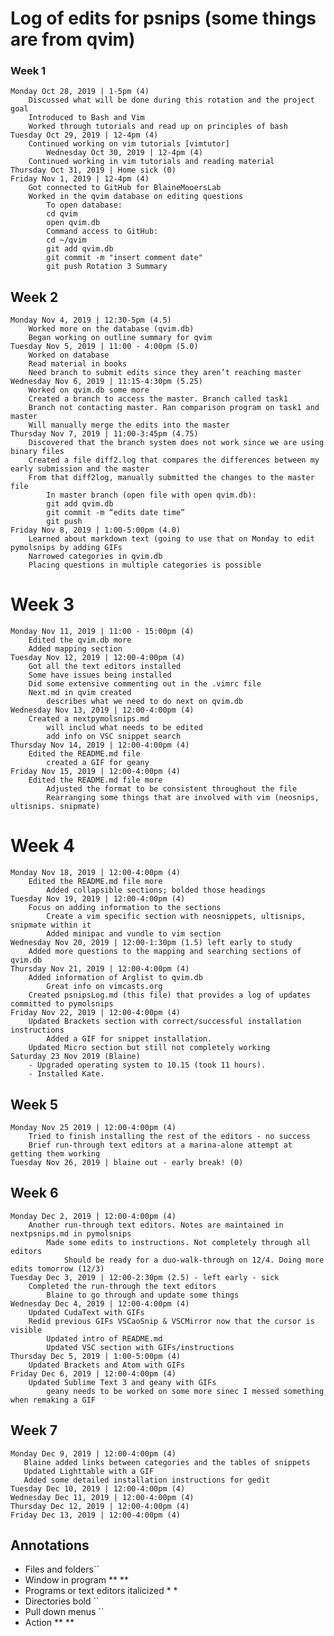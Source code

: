 # Log of edits for psnips (some things are from qvim)
### Week 1 
	Monday Oct 28, 2019 | 1-5pm (4)
		Discussed what will be done during this rotation and the project goal
		Introduced to Bash and Vim
		Worked through tutorials and read up on principles of bash
	Tuesday Oct 29, 2019 | 12-4pm (4)
		Continued working on vim tutorials [vimtutor]
		 	Wednesday Oct 30, 2019 | 12-4pm (4)
		Continued working in vim tutorials and reading material 
	Thursday Oct 31, 2019 | Home sick (0)
	Friday Nov 1, 2019 | 12-4pm (4)
		Got connected to GitHub for BlaineMooersLab 
		Worked in the qvim database on editing questions
			To open database: 
			cd qvim
			open qvim.db 
			Command access to GitHub:
			cd ~/qvim
			git add qvim.db
			git commit -m "insert comment date"
			git push Rotation 3 Summary 
## Week 2
	Monday Nov 4, 2019 | 12:30-5pm (4.5)
		Worked more on the database (qvim.db)
		Began working on outline summary for qvim
	Tuesday Nov 5, 2019 | 11:00 - 4:00pm (5.0) 
		Worked on database 
		Read material in books 
		Need branch to submit edits since they aren’t reaching master
	Wednesday Nov 6, 2019 | 11:15-4:30pm (5.25)
		Worked on qvim.db some more
		Created a branch to access the master. Branch called task1
		Branch not contacting master. Ran comparison program on task1 and master
		Will manually merge the edits into the master 
	Thursday Nov 7, 2019 | 11:00-3:45pm (4.75)
		Discovered that the branch system does not work since we are using binary files
		Created a file diff2.log that compares the differences between my early submission and the master 
		From that diff2log, manually submitted the changes to the master file
			In master branch (open file with open qvim.db):
			git add qvim.db
			git commit -m “edits date time”
			git push
	Friday Nov 8, 2019 | 1:00-5:00pm (4.0)	
		Learned about markdown text (going to use that on Monday to edit pymolsnips by adding GIFs 
		Narrowed categories in qvim.db
		Placing questions in multiple categories is possible 
# Week 3
	Monday Nov 11, 2019 | 11:00 - 15:00pm (4)
		Edited the qvim.db more
		Added mapping section
	Tuesday Nov 12, 2019 | 12:00-4:00pm (4)
		Got all the text editors installed
		Some have issues being installed
		Did some extensive commenting out in the .vimrc file
		Next.md in qvim created
			describes what we need to do next on qvim.db
	Wednesday Nov 13, 2019 | 12:00-4:00pm (4)
		Created a nextpymolsnips.md
			will includ what needs to be edited
			add info on VSC snippet search
	Thursday Nov 14, 2019 | 12:00-4:00pm (4)
		Edited the README.md file
			created a GIF for geany
	Friday Nov 15, 2019 | 12:00-4:00pm (4)
		Edited the README.md file more
			Adjusted the format to be consistent throughout the file
			Rearranging some things that are involved with vim (neosnips, ultisnips. snipmate)
# Week 4
	Monday Nov 18, 2019 | 12:00-4:00pm (4)
		Edited the README.md file more
			Added collapsible sections; bolded those headings
	Tuesday Nov 19, 2019 | 12:00-4:00pm (4)
		Focus on adding information to the sections 
			Create a vim specific section with neosnippets, ultisnips, snipmate within it
			Added minipac and vundle to vim section 
	Wednesday Nov 20, 2019 | 12:00-1:30pm (1.5) left early to study
		Added more questions to the mapping and searching sections of qvim.db
	Thursday Nov 21, 2019 | 12:00-4:00pm (4)
		Added information of Arglist to qvim.db
			Great info on vimcasts.org
		Created psnipsLog.md (this file) that provides a log of updates committed to pymolsnips 
	Friday Nov 22, 2019 | 12:00-4:00pm (4)
		Updated Brackets section with correct/successful installation instructions
			Added a GIF for snippet installation. 
		Updated Micro section but still not completely working 
    Saturday 23 Nov 2019 (Blaine)
        - Upgraded operating system to 10.15 (took 11 hours).
        - Installed Kate.

## Week 5 
	Monday Nov 25 2019 | 12:00-4:00pm (4)
		Tried to finish installing the rest of the editors - no success
		Brief run-through text editors at a marina-alone attempt at getting them working
	Tuesday Nov 26, 2019 | blaine out - early break! (0)
## Week 6
	Monday Dec 2, 2019 | 12:00-4:00pm (4)
		Another run-through text editors. Notes are maintained in nextpsnips.md in pymolsnips
			Made some edits to instructions. Not completely through all editors 
				Should be ready for a duo-walk-through on 12/4. Doing more edits tomorrow (12/3)
	Tuesday Dec 3, 2019 | 12:00-2:30pm (2.5) - left early - sick
		Completed the run-through the text editors
			Blaine to go through and update some things
	Wednesday Dec 4, 2019 | 12:00-4:00pm (4)
		Updated CudaText with GIFs
		Redid previous GIFs VSCaoSnip & VSCMirror now that the cursor is visible 
			Updated intro of README.md
			Updated VSC section with GIFs/instructions
	Thursday Dec 5, 2019 | 1:00-5:00pm (4)
		Updated Brackets and Atom with GIFs
	Friday Dec 6, 2019 | 12:00-4:00pm (4)
		Updated Sublime Text 3 and geany with GIFs
			geany needs to be worked on some more sinec I messed something when remaking a GIF
## Week 7
	Monday Dec 9, 2019 | 12:00-4:00pm (4)
	   Blaine added links between categories and the tables of snippets
	   Updated Lighttable with a GIF 
	   Added some detailed installation instructions for gedit
	Tuesday Dec 10, 2019 | 12:00-4:00pm (4)
	Wednesday Dec 11, 2019 | 12:00-4:00pm (4)
	Thursday Dec 12, 2019 | 12:00-4:00pm (4)
	Friday Dec 13, 2019 | 12:00-4:00pm (4) 
	
## Annotations
- Files and folders``
- Window in program ** ** 
- Programs or text editors italicized * *
- Directories bold ``
- Pull down menus `` 
- Action ** **
